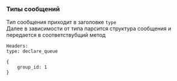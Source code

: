 ### Типы сообщений

Тип сообщения приходит в заголовке `type`  
Далее в зависимости от типа парсится структура сообщения и передается в соответствубщий метод  

```
Headers:
type: declare_queue

{
    group_id: 1
}

```